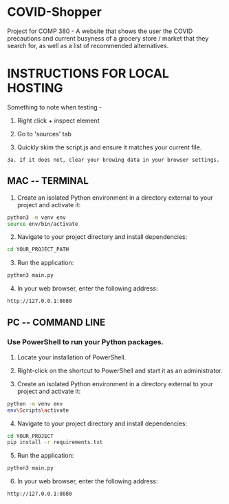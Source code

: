 # COVID-Shopper
Project for COMP 380 - A website that shows the user the COVID precautions and current busyness of a grocery store / market that they search for, as well as a list of recommended alternatives.

# INSTRUCTIONS FOR LOCAL HOSTING
Something to note when testing - 
  
  1. Right click + inspect element
  
  2. Go to 'sources' tab
  
  3. Quickly skim the script.js and ensure it matches your current file. 
    
    3a. If it does not, clear your browing data in your browser settings.  
  

## MAC -- TERMINAL 
1. Create an isolated Python environment in a directory external to your project and activate it:
  
  ```bash
  python3 -m venv env
  source env/bin/activate
  ```

2. Navigate to your project directory and install dependencies: 

  ```bash
  cd YOUR_PROJECT_PATH
  ```
  
3. Run the application:

  ```bash
  python3 main.py
  ```

4. In your web browser, enter the following address:

  ```bash
  http://127.0.0.1:8080
  ```

## PC -- COMMAND LINE
### Use PowerShell to run your Python packages.

1. Locate your installation of PowerShell.

2. Right-click on the shortcut to PowerShell and start it as an administrator.

3. Create an isolated Python environment in a directory external to your project and activate it:

  ```bash
  python -m venv env
  env\Scripts\activate
  ```

4. Navigate to your project directory and install dependencies:

  ```bash
  cd YOUR_PROJECT
  pip install -r requirements.txt
  ```
  
5. Run the application:

  ```bash
  python3 main.py
  ```

6. In your web browser, enter the following address:

  ```bash
  http://127.0.0.1:8080
  ```
